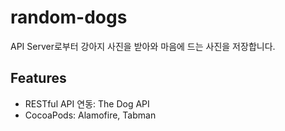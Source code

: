 # random-dogs
API Server로부터 강아지 사진을 받아와 마음에 드는 사진을 저장합니다.

## Features
- RESTful API 연동: The Dog API
- CocoaPods: Alamofire, Tabman
